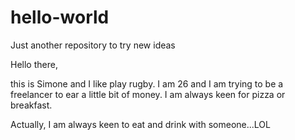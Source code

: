 # hello-world
Just another repository to try new ideas

Hello there,

this is Simone and I like play rugby. I am 26 and I am trying to be a freelancer to ear a little bit of money.
I am always keen for pizza or breakfast.

Actually, I am always keen to eat and drink with someone...LOL
